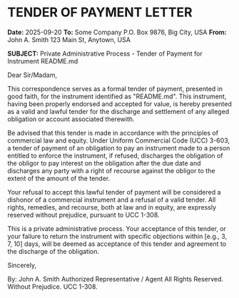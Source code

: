
# TENDER OF PAYMENT LETTER

**Date:** 2025-09-20
**To:** Some Company
    P.O. Box 9876, Big City, USA
**From:** John A. Smith
    123 Main St, Anytown, USA

**SUBJECT:** Private Administrative Process - Tender of Payment for Instrument README.md

Dear Sir/Madam,

This correspondence serves as a formal tender of payment, presented in good faith, for the instrument identified as "README.md". This instrument, having been properly endorsed and accepted for value, is hereby presented as a valid and lawful tender for the discharge and settlement of any alleged obligation or account associated therewith.

Be advised that this tender is made in accordance with the principles of commercial law and equity. Under Uniform Commercial Code (UCC) 3-603, a tender of payment of an obligation to pay an instrument made to a person entitled to enforce the instrument, if refused, discharges the obligation of the obligor to pay interest on the obligation after the due date and discharges any party with a right of recourse against the obligor to the extent of the amount of the tender.

Your refusal to accept this lawful tender of payment will be considered a dishonor of a commercial instrument and a refusal of a valid tender. All rights, remedies, and recourse, both at law and in equity, are expressly reserved without prejudice, pursuant to UCC 1-308.

This is a private administrative process. Your acceptance of this tender, or your failure to return the instrument with specific objections within [e.g., 3, 7, 10] days, will be deemed as acceptance of this tender and agreement to the discharge of the obligation.

Sincerely,

By: John A. Smith
Authorized Representative / Agent
All Rights Reserved. Without Prejudice. UCC 1-308.
